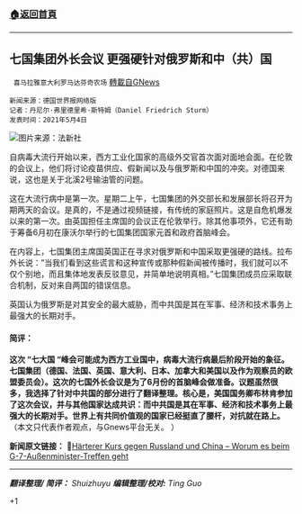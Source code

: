 ###  [:house:返回首頁](https://github.com/ourhimalayas/txt)
---

## 七国集团外长会议 更强硬针对俄罗斯和中（共）国
` 喜马拉雅意大利罗马达芬奇农场` [轉載自GNews](https://gnews.org/zh-hans/1171310/)

```
新闻来源：德国世界报网络版 
记者：丹尼尔·弗里德里希·斯特姆（Daniel Friedrich Sturm）
发表时间：2021年5月4日
```


![]()![](https://gnews-media-offload.s3.amazonaws.com/wp-content/uploads/2021/05/04130134/3b5207f8585dd38f4ba4d7139644554c66fc128c.jpg)图片来源：法新社

自病毒大流行开始以来，西方工业化国家的高级外交官首次面对面地会面。在伦敦的会议上，他们将讨论疫苗供应、假新闻以及与俄罗斯和中国的冲突。对德国来说，这也是关于北溪2号输油管的问题。

这在大流行病中是第一次。星期二上午，七国集团的外交部长和发展部长将召开为期两天的会议。是真的，不是通过视频链接，有传统的家庭照片。这是自危机爆发以来的第一次。由英国担任主席国的会议正在伦敦举行。除其他事项外，它还有助于筹备6月初在康沃尔举行的七国集团国家元首和政府首脑峰会。

在内容上，七国集团主席国英国正在寻求对俄罗斯和中国采取更强硬的路线。拉布外长说：”当我们看到这些谎言和这种宣传或那种假新闻被传播时，我们就可以不仅个别地，而且集体地发表反驳意见，并简单地说明真相。”七国集团成员应采取联合机制，反对来自两国的错误信息。

英国认为俄罗斯是对其安全的最大威胁，而中共国是其在军事、经济和技术事务上最强大的长期对手。

#### **简评：**

**这次 “七大国 “峰会可能成为西方工业国中，病毒大流行病最后阶段开始的象征。七国集团（德国、法国、英国、意大利、日本、加拿大和美国以及作为观察员的欧盟委员会）。这次的七国外长会议是为了6月份的首脑峰会做准备。议题虽然很多，我选择了针对中共国的部分进行了翻译整理。核心是，美国国务卿布林肯参加了这次会议，并与其他国家达成共识：而中共国是其在军事、经济和技术事务上最强大的长期对手。世界上有共同价值观的国家已经挺直了腰杆，对抗就在路上。**
（本文只代表作者观点，与Gnews平台无关。 ）

**新闻原文链接：**
🔗[Härterer Kurs gegen Russland und China – Worum es beim G-7-Außenminister-Treffen geht](https://www.welt.de/politik/ausland/article230833165/G-7-Aussenminister-Treffen-Das-erwartet-Heiko-Maas.html)

* * *

***翻译整理/ 简评：** Shuizhuyu **编辑整理/校对:** Ting Guo*

+1
